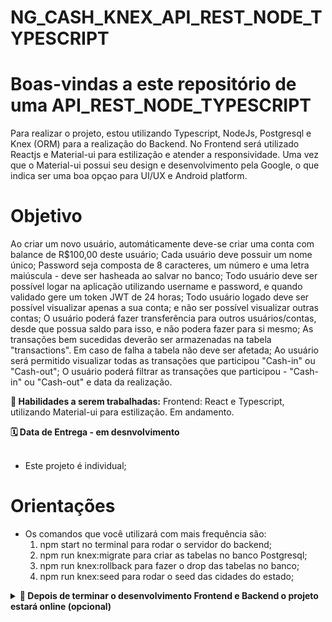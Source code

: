 # NG_CASH_KNEX_API_REST_NODE_TYPESCRIPT

# Boas-vindas a este repositório de uma API_REST_NODE_TYPESCRIPT

Para realizar o projeto, estou utilizando Typescript, NodeJs, Postgresql e Knex (ORM) para a realização do Backend.
No Frontend será utilizado Reactjs e Material-ui para estilização e atender a responsividade. Uma vez que o Material-ui possui seu design e
desenvolvimento pela Google, o que indica ser uma boa opçao para UI/UX e Android platform.

# Objetivo
Ao criar um novo usuário, automáticamente  deve-se criar uma conta com balance de R$100,00 deste usuário; 
Cada usuário deve possuir um nome único;
Password seja composta de 8 caracteres, um número e uma letra maiúscula - deve ser hasheada ao salvar no banco;
Todo usuário deve ser possível logar na aplicação utilizando username e password, e quando validado gere um token JWT de 24 horas;
Todo usuário logado deve ser possível visualizar apenas a sua conta; e não ser possível visualizar outras contas;
O usuário poderá fazer transferência para outros usuários/contas, desde que possua saldo para isso, e não podera fazer para si mesmo;
As transações bem sucedidas deverão ser armazenadas na tabela "transactions". Em caso de falha a tabela não deve ser afetada;
Ao usuário será permitido visualizar todas as transações que participou "Cash-in" ou "Cash-out";
O usuário poderá filtrar as transações que participou - "Cash-in" ou "Cash-out" e data da realização.


  <strong>🚵 Habilidades a serem trabalhadas:</strong>
  Frontend: React e Typescript, utilizando Material-ui para estilização. Em andamento.

  
  <summary><strong>🗓 Data de Entrega - em desnvolvimento </strong></summary><br />
  
  * Este projeto é individual;
  
</details>


# Orientações

  - Os comandos que você utilizará com mais frequência são:
    1. npm start no terminal para rodar o servidor do backend;
    2. npm run knex:migrate para criar as tabelas no banco Postgresql;
    3. npm run knex:rollback para fazer o drop das tabelas no banco;
    4. npm run knex:seed para rodar o seed das cidades do estado;
  

<details>
  <summary><strong>🤝 Depois de terminar o desenvolvimento Frontend e Backend o projeto estará online (opcional)</strong></summary><br />

  O link do projeto estará disponível aqui:

</details>

